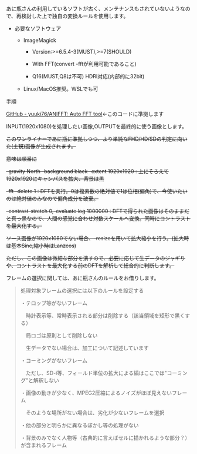 あに瓶さんの利用しているソフトが古く、メンテナンスもされていないようなので、再検討した上で独自の変換ルールを使用します。

- 必要なソフトウェア
  
  - ImageMagick
    
    - Version:>=6.5.4-3(MUST),>=7(SHOULD)
    
    - With FFT(convert -fftが利用可能であること)
    
    - Q16(MUST,Q8は不可) HDRI対応(内部的に32bit)
  
  - Linux/MacOS推奨。WSLでも可

手順

[GitHub - yuuki76/ANIFFT: Auto FFT tool](https://github.com/yuuki76/anifft)←このコードに準拠します

INPUT(1920x1080)を処理したい画像,OUTPUTを最終的に使う画像とします。 

~~このワンライナーであに瓶に準拠しつつ、より単純なFHD/HD/SDの判定に向いた(主観)画像が生成されます。~~

~~意味は順番に~~

~~-gravity North -background black -extent 1920x1920 : 上にそろえて1920x1920にキャンパスを拡大、背景は黒~~

~~-fft -delete 1 : DFTを実行。0は複素数の絶対値で1は位相(偏角)で、今使いたいのは絶対値のみなので偏角成分を破棄。~~

~~-contrast-stretch 0,-evaluate log 1000000 : DFTで得られた画像はそのままだと真っ黒なので、人間の感覚に合わせ対数スケールへ変換。同時にコントラストを最大化する。~~

~~ソース画像が1920x1080でない場合、-resizeを用いて拡大縮小を行う。(拡大時は基本Sinc,縮小時はLanzcos)~~

~~ただし、この画像は微細な部分を潰すので、必要に応じて生データのジャギりや、コントラストを最大化する前のDFTを解析して総合的に判断します。~~

フレームの選択に関しては、あに瓶さんのルールをお借りします。

> 処理対象フレームの選択には以下のルールを設定する
> 
> ・テロップ等がないフレーム
> 
> 　時計表示等、常時表示される部分は削除する（該当領域を矩形で黒くする）
> 
> 　局ロゴは原則として削除しない
> 
> 　生データでない場合は、加工について記述しています
> 
> ・コーミングがないフレーム
> 
> 　ただし、SD-i等、フィールド単位の拡大による縞はここでは"コーミング"と解釈しない
> 
> ・画像の動きが少なく、MPEG2圧縮によるノイズがほぼ見えないフレーム
> 
> 　そのような場所がない場合は、劣化が少ないフレームを選択
> 
> ・他の部分と明らかに異なるぼかし等の処理がない
> 
> ・背景のみでなく人物等（古典的に言えばセルに描かれるような部分？）が含まれるフレーム
